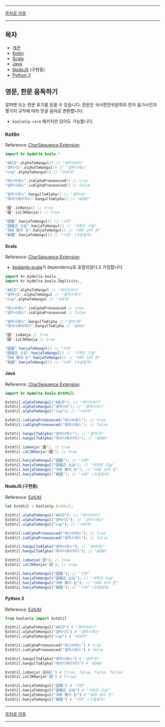 --------

[목차로 이동](./index.md)

--------

## 목차 

- [개관](#영문-한문-음독하기)
- [Kotlin](#kotlin)
- [Scala](#scala)
- [Java](#java)
- [NodeJS](#javascript) (구현중)
- [Python 3](#python-3)

## 영문, 한문 음독하기

알파벳 또는 한문 표기를 읽을 수 있습니다. 한문은 국사편찬위원회의 한자 음가사전과 몇가지 규칙에 따라 한글 음차로 변환합니다.

* `koalanlp-core` 패키지만 있어도 가능합니다.

### Kotlin
Reference: [CharSequence Extension](https://koalanlp.github.io/koalanlp/api/koalanlp/kr.bydelta.koala/kotlin.-char-sequence/index.html)

```kotlin
import kr.bydelta.koala.*

"ABCD".alphaToHangul() // "에이비씨디"
"갤럭시S".alphaToHangul() // "갤럭시에스"
"cup".alphaToHangul() // "씨유피"

"에스비에스".isAlphaPronounced() // true
"갤럭시에스".isAlphaPronounced() // false

"갤럭시에스".hangulToAlpha() // "갤럭시S"
"에이디에이치디".hangulToAlpha() // "ADHD"

'國'.isHanja() // true
'國'.isCJKHanja() // true

"國篇".hanjaToHangul() // "국편"
"國篇은 오늘".hanjaToHangul() // "국편은 오늘"
"300 兩의 돈".hanjaToHangul() // "300 냥의 돈"
"樂園".hanjaToHangul() // "낙원" (두음법칙)
```

#### Scala
Reference: [CharSequence Extension](https://koalanlp.github.io/koalanlp/api/koalanlp/kr.bydelta.koala/kotlin.-char-sequence/index.html)

* [koalanlp-scala](https://koalanlp.github.io/scala-support)가 dependency로 포함되었다고 가정합니다.

```scala
import kr.bydelta.koala._
import kr.bydelta.koala.Implicits._

"ABCD".alphaToHangul // "에이비씨디"
"갤럭시S".alphaToHangul // "갤럭시에스"
"cup".alphaToHangul // "씨유피"

"에스비에스".isAlphaPronounced // true
"갤럭시에스".isAlphaPronounced // false

"갤럭시에스".hangulToAlpha // "갤럭시S"
"에이디에이치디".hangulToAlpha // "ADHD"

'國'.isHanja // true
'國'.isCJKHanja // true

"國篇".hanjaToHangul() // "국편"
"國篇은 오늘".hanjaToHangul() // "국편은 오늘"
"300 兩의 돈".hanjaToHangul() // "300 냥의 돈"
"樂園".hanjaToHangul() // "낙원" (두음법칙)
```

#### Java
Reference: [CharSequence Extension](https://koalanlp.github.io/koalanlp/api/koalanlp/kr.bydelta.koala/kotlin.-char-sequence/index.html)

```java
import kr.bydelta.koala.ExtUtil;

ExtUtil.alphaToHangul("ABCD"); // "에이비씨디"
ExtUtil.alphaToHangul("갤럭시S"); // "갤럭시에스"
ExtUtil.alphaToHangul("cup"); // "씨유피"

ExtUtil.isAlphaPronounced("에스비에스"); // true
ExtUtil.isAlphaPronounced("갤럭시에스"); // false

ExtUtil.hangulToAlpha("갤럭시에스"); // "갤럭시S"
ExtUtil.hangulToAlpha("에이디에이치디"); // "ADHD"

ExtUtil.isHanja('國'); // true
ExtUtil.isCJKHanja('國'); // true

ExtUtil.hanjaToHangul("國篇"); // "국편"
ExtUtil.hanjaToHangul("國篇은 오늘"); // "국편은 오늘"
ExtUtil.hanjaToHangul("300 兩의 돈"); // "300 냥의 돈"
ExtUtil.hanjaToHangul("樂園"); // "낙원" (두음법칙)
```

#### NodeJS (구현중)
Reference: [ExtUtil](https://koalanlp.github.io/nodejs-support/module-koalanlp.ExtUtil.html)

```javascript
let ExtUtil = koalanlp.ExtUtil;

ExtUtil.alphaToHangul("ABCD"); // "에이비씨디"
ExtUtil.alphaToHangul("갤럭시S"); // "갤럭시에스"
ExtUtil.alphaToHangul("cup"); // "씨유피"

ExtUtil.isAlphaPronounced("에스비에스"); // true
ExtUtil.isAlphaPronounced("갤럭시에스"); // false

ExtUtil.hangulToAlpha("갤럭시에스"); // "갤럭시S"
ExtUtil.hangulToAlpha("에이디에이치디"); // "ADHD"

ExtUtil.isHanja('國'); // true
ExtUtil.isCJKHanja('國'); // true

ExtUtil.hanjaToHangul("國篇"); // "국편"
ExtUtil.hanjaToHangul("國篇은 오늘"); // "국편은 오늘"
ExtUtil.hanjaToHangul("300 兩의 돈"); // "300 냥의 돈"
ExtUtil.hanjaToHangul("樂園"); // "낙원" (두음법칙)
```

#### Python 3
Reference: [ExtUtil](https://koalanlp.github.io/python-support/html/koalanlp.html#module-koalanlp.ExtUtil)

```python
from koalanlp import ExtUtil

ExtUtil.alphaToHangul("ABCD") # "에이비씨디"
ExtUtil.alphaToHangul("갤럭시S") # "갤럭시에스"
ExtUtil.alphaToHangul("cup") # "씨유피"

ExtUtil.isAlphaPronounced("에스비에스") # true
ExtUtil.isAlphaPronounced("갤럭시에스") # false

ExtUtil.hangulToAlpha("갤럭시에스") # "갤럭시S"
ExtUtil.hangulToAlpha("에이디에이치디") # "ADHD"

ExtUtil.isHanja('國ABC') # [true, false, false, false]
ExtUtil.isCJKHanja('國') # [true]

ExtUtil.hanjaToHangul("國篇") # "국편"
ExtUtil.hanjaToHangul("國篇은 오늘") # "국편은 오늘"
ExtUtil.hanjaToHangul("300 兩의 돈") # "300 냥의 돈"
ExtUtil.hanjaToHangul("樂園") # "낙원" (두음법칙)
```

--------

[목차로 이동](./index.md)

--------
